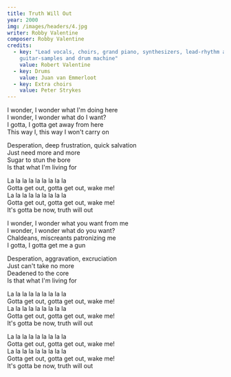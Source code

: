 ```yaml
---
title: Truth Will Out
year: 2000
img: /images/headers/4.jpg
writer: Robby Valentine
composer: Robby Valentine
credits:
  - key: "Lead vocals, choirs, grand piano, synthesizers, lead-rhythm and acoustic guitars, bass
    guitar-samples and drum machine"
    value: Robert Valentine
  - key: Drums
    value: Juan van Emmerloot
  - key: Extra choirs
    value: Peter Strykes
---
```


<p>I wonder, I wonder what I'm doing here<br />
I wonder, I wonder what do I want?<br />
I gotta, I gotta get away from here<br />
This way I, this way I won't carry on</p>

<p>Desperation, deep frustration, quick salvation<br />
Just need more and more<br />
Sugar to stun the bore<br />
Is that what I'm living for</p>

<p>La la la la la la la la la<br />
Gotta get out, gotta get out, wake me!<br />
La la la la la la la la la<br />
Gotta get out, gotta get out, wake me!<br />
It's gotta be now, truth will out</p>

<p>I wonder, I wonder what you want from me<br />
I wonder, I wonder what do you want?<br />
Chaldeans, miscreants patronizing me<br />
I gotta, I gotta get me a gun</p>

<p>Desperation, aggravation, excruciation<br />
Just can't take no more<br />
Deadened to the core<br />
Is that what I'm living for</p>

<p>La la la la la la la la la<br />
Gotta get out, gotta get out, wake me!<br />
La la la la la la la la la<br />
Gotta get out, gotta get out, wake me!<br />
It's gotta be now, truth will out</p>

<p>La la la la la la la la la<br />
Gotta get out, gotta get out, wake me!<br />
La la la la la la la la la<br />
Gotta get out, gotta get out, wake me!<br />
It's gotta be now, truth will out</p>
